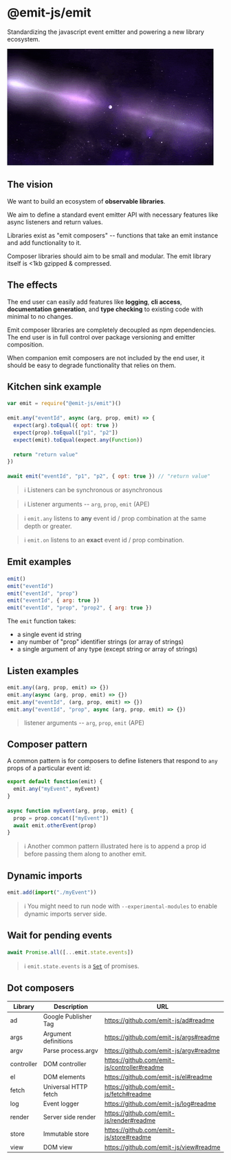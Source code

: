 # @emit-js/emit

Standardizing the javascript event emitter and powering a new library ecosystem.

![emit](emit.gif)

## The vision

We want to build an ecosystem of **observable libraries**.

We aim to define a standard event emitter API with necessary features like async listeners and return values.

Libraries exist as "emit composers" -- functions that take an emit instance and add functionality to it.

Composer libraries should aim to be small and modular. The emit library itself is <1kb gzipped & compressed.

## The effects

The end user can easily add features like **logging**, **cli access**, **documentation generation**, and **type checking** to existing code with minimal to no changes.

Emit composer libraries are completely decoupled as npm dependencies. The end user is in full control over package versioning and emitter composition.

When companion emit composers are not included by the end user, it should be easy to degrade functionality that relies on them.

## Kitchen sink example

```js
var emit = require("@emit-js/emit")()

emit.any("eventId", async (arg, prop, emit) => {
  expect(arg).toEqual({ opt: true })
  expect(prop).toEqual(["p1", "p2"])
  expect(emit).toEqual(expect.any(Function))

  return "return value"
})

await emit("eventId", "p1", "p2", { opt: true }) // "return value"
```

> ℹ️ Listeners can be synchronous or asynchronous

> ℹ️ Listener arguments -- `arg`, `prop`, `emit` (APE)

> ℹ️ `emit.any` listens to **any** event id / prop combination at the same depth or greater.

> ℹ️ `emit.on` listens to an **exact** event id / prop combination.

## Emit examples

```js
emit()
emit("eventId")
emit("eventId", "prop")
emit("eventId", { arg: true })
emit("eventId", "prop", "prop2", { arg: true })
```

The `emit` function takes:

- a single event id string
- any number of "prop" identifier strings (or array of strings)
- a single argument of any type (except string or array of strings)

## Listen examples

```js
emit.any((arg, prop, emit) => {})
emit.any(async (arg, prop, emit) => {})
emit.any("eventId", (arg, prop, emit) => {})
emit.any("eventId", "prop", async (arg, prop, emit) => {})
```

> listener arguments -- `arg`, `prop`, `emit` (APE)

## Composer pattern

A common pattern is for composers to define listeners that respond to `any` props of a particular event id:

```js
export default function(emit) {
  emit.any("myEvent", myEvent)
}

async function myEvent(arg, prop, emit) {
  prop = prop.concat(["myEvent"])
  await emit.otherEvent(prop)
}
```

> ℹ️ Another common pattern illustrated here is to append a prop id before passing them along to another emit.

## Dynamic imports

```js
emit.add(import("./myEvent"))
```

> ℹ️ You might need to run node with `--experimental-modules` to enable dynamic imports server side.

## Wait for pending events

```js
await Promise.all([...emit.state.events])
```

> ℹ️ `emit.state.events` is a [`Set`](https://developer.mozilla.org/en-US/docs/Web/JavaScript/Reference/Global_Objects/Set) of promises.

## Dot composers

| Library    | Description          | URL                                          |
| ---------- | -------------------- | -------------------------------------------- |
| ad         | Google Publisher Tag | https://github.com/emit-js/ad#readme         |
| args       | Argument definitions | https://github.com/emit-js/args#readme       |
| argv       | Parse process.argv   | https://github.com/emit-js/argv#readme       |
| controller | DOM controller       | https://github.com/emit-js/controller#readme |
| el         | DOM elements         | https://github.com/emit-js/el#readme         |
| fetch      | Universal HTTP fetch | https://github.com/emit-js/fetch#readme      |
| log        | Event logger         | https://github.com/emit-js/log#readme        |
| render     | Server side render   | https://github.com/emit-js/render#readme     |
| store      | Immutable store      | https://github.com/emit-js/store#readme      |
| view       | DOM view             | https://github.com/emit-js/view#readme       |
